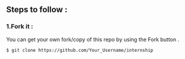 ## Steps to follow :

### 1.Fork it :

You can get your own fork/copy of this repo by using the Fork button .

```
$ git clone https://github.com/Your_Username/internship 
```